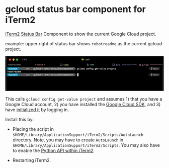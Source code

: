 # gcloud status bar component for iTerm2

[iTerm2](https://iterm2.com/index.html) [Status Bar](https://iterm2.com/3.3/documentation-status-bar.html) Component to show the current Google Cloud project.

example: upper right of status bar shows `robotreadme` as the current gcloud project.

![](docs/iterm-gcloud-project.png)

This calls `gcloud config get-value project` and assumes 1) that you have a Google Cloud account, 2) you have installed the [Google Cloud SDK](https://cloud.google.com/sdk/docs/install), and 3) have [initialized it](https://cloud.google.com/sdk/docs/initializing) by logging in.

Install this by:

* Placing the script in `$HOME/Library/ApplicationSupport/iTerm2/Scripts/AutoLaunch` directory.
   Note, you may have to create `AutoLaunch` in `$HOME/Library/ApplicationSupport/iTerm2/Scripts`.  You may also have to enable the [Python API within iTerm2](https://iterm2.com/python-api-auth.html).

* Restarting iTerm2.
